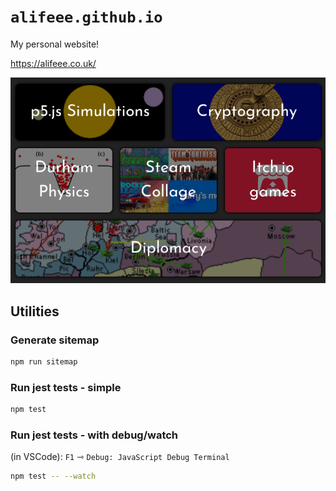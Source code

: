 # `alifeee.github.io`

My personal website!

<https://alifeee.co.uk/>

![Screenshot of buttons from main page](images/website-buttons.png)

## Utilities

### Generate sitemap

```bash
npm run sitemap
```

### Run jest tests - simple

```bash
npm test
```

### Run jest tests - with debug/watch

(in VSCode): `F1` ⇾ `Debug: JavaScript Debug Terminal`

```bash
npm test -- --watch
```
